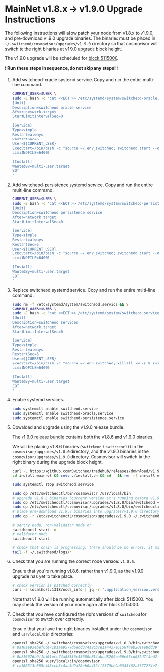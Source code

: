 # MainNet v1.8.x -> v1.9.0 Upgrade Instructions

The following instructions will allow patch your node from v1.8.x to v1.9.0, and pre-download v1.9.0 upgrade binaries. The binaries must be placed in `~/.switcheod/cosmovisor/upgrades/v1.9.0` directory so that cosmovisor will switch to the right binaries at v1.9.0 upgrade block height.

The v1.9.0 upgrade will be scheduled for [block 5115000](https://switcheo.org/blocks).

**:exclamation: Run these steps in sequence, do not skip any steps! :exclamation:**

1. Add switcheod-oracle systemd service. Copy and run the entire multi-line command.

    ```bash
    CURRENT_USER=$USER \
    sudo -E bash -c 'cat <<EOT >> /etc/systemd/system/switcheod-oracle.service
    [Unit]
    Description=switcheod oracle service
    After=network.target
    StartLimitIntervalSec=0

    [Service]
    Type=simple
    Restart=always
    RestartSec=5
    User=${CURRENT_USER}
    ExecStart=/bin/bash -c "source ~/.env_switcheo; switcheod start --oracle --exclude=\"db,cosmos-rest\" --exclude-node"
    LimitNOFILE=64000

    [Install]
    WantedBy=multi-user.target
    EOT
    '
    ```

2. Add switcheod-persistence systemd service. Copy and run the entire multi-line command.

    ```bash
    CURRENT_USER=$USER \
    sudo -E bash -c 'cat <<EOT >> /etc/systemd/system/switcheod-persistence.service
    [Unit]
    Description=switcheod persistence service
    After=network.target
    StartLimitIntervalSec=0

    [Service]
    Type=simple
    Restart=always
    RestartSec=5
    User=${CURRENT_USER}
    ExecStart=/bin/bash -c "source ~/.env_switcheo; switcheod start --db --exclude-node"
    LimitNOFILE=64000

    [Install]
    WantedBy=multi-user.target
    EOT
    '
    ```

3. Replace switcheod systemd service. Copy and run the entire multi-line command.

    ```bash
    sudo rm -f /etc/systemd/system/switcheod.service && \
    CURRENT_USER=$USER \
    sudo -E bash -c 'cat <<EOT >> /etc/systemd/system/switcheod.service
    [Unit]
    Description=switcheod services
    After=network.target
    StartLimitIntervalSec=0

    [Service]
    Type=simple
    Restart=always
    RestartSec=5
    User=${CURRENT_USER}
    ExecStart=/bin/bash -c "source ~/.env_switcheo; killall -w -s 9 switcheod switcheocli; cosmovisor start -a --exclude=\"oracle,db\""
    LimitNOFILE=64000

    [Install]
    WantedBy=multi-user.target
    EOT
    '
    ```

4. Enable systemd services.

    ```bash
    sudo systemctl enable switcheod.service
    sudo systemctl enable switcheod-oracle.service
    sudo systemctl enable switcheod-persistence.service
    ```

5. Download and upgrade using the v1.9.0 release bundle.

    The [v1.9.0 release bundle](https://github.com/Switcheo/tradehub/releases/tag/v1.9.0) contains both the v1.8.6 and v1.9.0 binaries.

    We will be placing v1.8.6 binaries (`switcheod` / `switcheocli`) in the `cosmovisor/upgrades/v1.8.0` directory, and the v1.9.0 binaries in the `cosmovisor/upgrades/v1.9.0` directory. Cosmovisor will switch to the right binary during the upgrade block height.

    ```bash
    curl -L https://github.com/Switcheo/tradehub/releases/download/v1.9.0/install-mainnet.tar.gz | tar -xz
    cd install-mainnet && sudo ./install.sh && cd - && rm -rf install-mainnet

    sudo systemctl stop switcheod.service

    sudo cp /etc/switcheoctl/bin/cosmovisor /usr/local/bin
    # upgrade v1.8.0 binaries (current version it's running before v1.9.0 upgrade)
    sudo cp /etc/switcheoctl/cosmovisor/upgrades/v1.8.0/bin/switcheod ~/.switcheod/cosmovisor/upgrades/v1.8.0/bin
    sudo cp /etc/switcheoctl/cosmovisor/upgrades/v1.8.0/bin/switcheocli ~/.switcheod/cosmovisor/upgrades/v1.8.0/bin
    # place pre-download v1.9.0 binaries into upgrades/v1.9.0 directory
    sudo cp -r /etc/switcheoctl/cosmovisor/upgrades/v1.9.0 ~/.switcheod/cosmovisor/upgrades

    # sentry node, non-validator node or
    switcheoctl start -n
    # validator node
    switcheoctl start

    # check that chain is progressing, there should be no errors. it might take up to 30s to reconnect.
    tail -f ~/.switcheod/logs/*
    ```

6. Check that you are running the correct node version: `v1.8.6`.

    Ensure that you're running v1.8.6, rather than v1.9.0, as the v1.9.0 upgrade has yet to take place.

    ```bash
    # check version is patched correctly
    curl -s localhost:1318/node_info | jq -r '.application_version.version'
    ```

    Note that v1.9.0 will be running automatically after block 5115000. You may check the version of your node again after block 5115000.

7. Check that you have configured the right versions of `switcheod` for `cosmovisor` to switch over correctly.

    Ensure that you have the right binaries installed under the `cosmovisor` and `usr/local/bin` directories:

    ```bash
    openssl sha256 ~/.switcheod/cosmovisor/upgrades/v1.8.0/bin/switcheod
    # 0af0ae93ebef6de71b1aa9578d6ecd374a9cb7e1a4437e6158f4eb20eae8dd39
    openssl sha256 ~/.switcheod/cosmovisor/upgrades/v1.9.0/bin/switcheod
    # 0b816676b9f1bf01ecc74a88536c45600e814abcd8209ee06e65cd685d7f4ed2
    openssl sha256 /usr/local/bin/cosmovisor
    # ca388513e885ef43ccb3c4aa9d9a78eb0a452ff2575bb2b0345f62a3b77274e7
    ```
